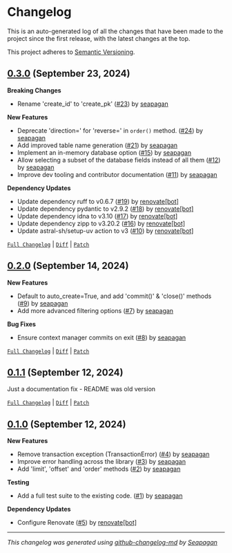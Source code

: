 # Changelog

This is an auto-generated log of all the changes that have been made to the
project since the first release, with the latest changes at the top.

This project adheres to [Semantic Versioning](https://semver.org/spec/v2.0.0.html).


## [0.3.0](https://github.com/seapagan/sqliter-py/releases/tag/0.3.0) (September 23, 2024)

**Breaking Changes**

- Rename 'create_id' to 'create_pk' ([#23](https://github.com/seapagan/sqliter-py/pull/23)) by [seapagan](https://github.com/seapagan)

**New Features**

- Deprecate 'direction=' for 'reverse=' in `order()` method. ([#24](https://github.com/seapagan/sqliter-py/pull/24)) by [seapagan](https://github.com/seapagan)
- Add improved table name generation ([#21](https://github.com/seapagan/sqliter-py/pull/21)) by [seapagan](https://github.com/seapagan)
- Implement an in-memory database option ([#15](https://github.com/seapagan/sqliter-py/pull/15)) by [seapagan](https://github.com/seapagan)
- Allow selecting a subset of the database fields instead of all them ([#12](https://github.com/seapagan/sqliter-py/pull/12)) by [seapagan](https://github.com/seapagan)
- Improve dev tooling and contributor documentation ([#11](https://github.com/seapagan/sqliter-py/pull/11)) by [seapagan](https://github.com/seapagan)

**Dependency Updates**

- Update dependency ruff to v0.6.7 ([#19](https://github.com/seapagan/sqliter-py/pull/19)) by [renovate[bot]](https://github.com/apps/renovate)
- Update dependency pydantic to v2.9.2 ([#18](https://github.com/seapagan/sqliter-py/pull/18)) by [renovate[bot]](https://github.com/apps/renovate)
- Update dependency idna to v3.10 ([#17](https://github.com/seapagan/sqliter-py/pull/17)) by [renovate[bot]](https://github.com/apps/renovate)
- Update dependency zipp to v3.20.2 ([#16](https://github.com/seapagan/sqliter-py/pull/16)) by [renovate[bot]](https://github.com/apps/renovate)
- Update astral-sh/setup-uv action to v3 ([#10](https://github.com/seapagan/sqliter-py/pull/10)) by [renovate[bot]](https://github.com/apps/renovate)

[`Full Changelog`](https://github.com/seapagan/sqliter-py/compare/0.2.0...0.3.0) | [`Diff`](https://github.com/seapagan/sqliter-py/compare/0.2.0...0.3.0.diff) | [`Patch`](https://github.com/seapagan/sqliter-py/compare/0.2.0...0.3.0.patch)

## [0.2.0](https://github.com/seapagan/sqliter-py/releases/tag/0.2.0) (September 14, 2024)

**New Features**

- Default to auto_create=True, and add 'commit()' & 'close()' methods ([#9](https://github.com/seapagan/sqliter-py/pull/9)) by [seapagan](https://github.com/seapagan)
- Add more advanced filtering options ([#7](https://github.com/seapagan/sqliter-py/pull/7)) by [seapagan](https://github.com/seapagan)

**Bug Fixes**

- Ensure context manager commits on exit ([#8](https://github.com/seapagan/sqliter-py/pull/8)) by [seapagan](https://github.com/seapagan)

[`Full Changelog`](https://github.com/seapagan/sqliter-py/compare/0.1.1...0.2.0) | [`Diff`](https://github.com/seapagan/sqliter-py/compare/0.1.1...0.2.0.diff) | [`Patch`](https://github.com/seapagan/sqliter-py/compare/0.1.1...0.2.0.patch)

## [0.1.1](https://github.com/seapagan/sqliter-py/releases/tag/0.1.1) (September 12, 2024)

Just a documentation fix - README was old version
[`Full Changelog`](https://github.com/seapagan/sqliter-py/compare/0.1.0...0.1.1) | [`Diff`](https://github.com/seapagan/sqliter-py/compare/0.1.0...0.1.1.diff) | [`Patch`](https://github.com/seapagan/sqliter-py/compare/0.1.0...0.1.1.patch)

## [0.1.0](https://github.com/seapagan/sqliter-py/releases/tag/0.1.0) (September 12, 2024)

**New Features**

- Remove transaction exception (TransactionError) ([#4](https://github.com/seapagan/sqliter-py/pull/4)) by [seapagan](https://github.com/seapagan)
- Improve error handling across the library ([#3](https://github.com/seapagan/sqliter-py/pull/3)) by [seapagan](https://github.com/seapagan)
- Add 'limit', 'offset' and 'order' methods ([#2](https://github.com/seapagan/sqliter-py/pull/2)) by [seapagan](https://github.com/seapagan)

**Testing**

- Add a full test suite to the existing code. ([#1](https://github.com/seapagan/sqliter-py/pull/1)) by [seapagan](https://github.com/seapagan)

**Dependency Updates**

- Configure Renovate ([#5](https://github.com/seapagan/sqliter-py/pull/5)) by [renovate[bot]](https://github.com/apps/renovate)

---
*This changelog was generated using [github-changelog-md](http://changelog.seapagan.net/) by [Seapagan](https://github.com/seapagan)*
